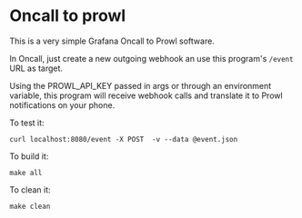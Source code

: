 
Oncall to prowl
======

This is a very simple Grafana Oncall to Prowl software.

In Oncall, just create a new outgoing webhook an use this program's `/event` URL as target.

Using the PROWL_API_KEY passed in args or through an environment variable, this program will receive webhook calls and 
translate it to Prowl notifications on your phone.



To test it:

    curl localhost:8080/event -X POST  -v --data @event.json


To build it:

    make all


To clean it:

    make clean